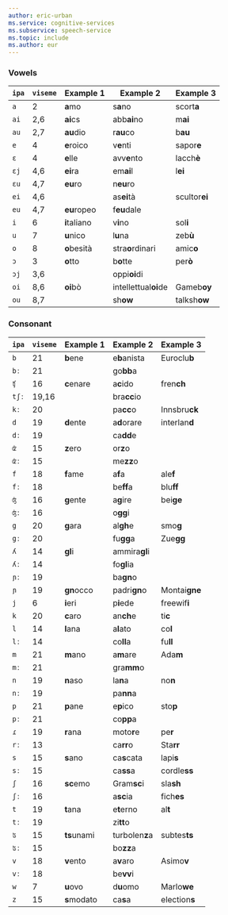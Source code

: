 ```yaml
---
author: eric-urban
ms.service: cognitive-services
ms.subservice: speech-service
ms.topic: include
ms.author: eur
---
```


### Vowels

| `ipa` | `viseme` | Example 1    | Example 2            | Example 3     |
|-------|----------|--------------|----------------------|---------------|
| `a`   | 2        | **a**mo      | s**a**no             | scort**a**    |
| `ai`  | 2,6      | **ai**cs     | abb**ai**no          | m**ai**       |
| `au`  | 2,7      | **au**dio    | r**au**co            | b**au**       |
| `e`   | 4        | **e**roico   | v**e**nti            | sapor**e**    |
| `ɛ`   | 4        | **e**lle     | avv**e**nto          | lacch**è**    |
| `ɛj`  | 4,6      | **ei**ra     | em**ai**l            | l**ei**       |
| `ɛu`  | 4,7      | **eu**ro     | n**eu**ro            |               |
| `ei`  | 4,6      |              | as**ei**tà           | scultor**ei** |
| `eu`  | 4,7      | **eu**ropeo  | f**eu**dale          |               |
| `i`   | 6        | **i**taliano | v**i**no             | sol**i**      |
| `u`   | 7        | **u**nico    | l**u**na             | zeb**ù**      |
| `o`   | 8        | **o**besità  | stra**o**rdinari     | amic**o**     |
| `ɔ`   | 3        | **o**tto     | b**o**tte            | per**ò**      |
| `ɔj`  | 3,6      |              | oppi**oi**di         |               |
| `oi`  | 8,6      | **oi**bò     | intellettual**oi**de | Gameb**oy**   |
| `ou`  | 8,7      |              | sh**ow**             | talksh**ow**  |

### Consonant

| `ipa` | `viseme` | Example 1    | Example 2            | Example 3     |
|-------|----------|--------------|----------------------|---------------|
| `b`   | 21       | **b**ene     | e**b**anista         | Euroclu**b**  |
| `bː`  | 21       |              | go**bb**a            |               |
| `ʧ`   | 16       | **c**enare   | a**c**ido            | fren**ch**    |
| `tʃː` | 19,16    |              | bra**cc**io          |               |
| `kː`  | 20       |              | pa**cc**o            | Innsbru**ck** |
| `d`   | 19       | **d**ente    | a**d**orare          | interlan**d** |
| `dː`  | 19       |              | ca**dd**e            |               |
| `ʣ`   | 15       | **z**ero     | or**z**o             |               |
| `ʣː`  | 15       |              | me**zz**o            |               |
| `f`   | 18       | **f**ame     | a**f**a              | ale**f**      |
| `fː`  | 18       |              | be**ff**a            | blu**ff**     |
| `ʤ`   | 16       | **g**ente    | a**g**ire            | bei**ge**     |
| `ʤː`  | 16       |              | o**gg**i             |               |
| `g`   | 20       | **g**ara     | al**gh**e            | smo**g**      |
| `gː`  | 20       |              | fu**gg**a            | Zue**gg**     |
| `ʎ`   | 14       | **gl**i      | ammira**gl**i        |               |
| `ʎː`  | 14       |              | fo**gl**ia           |               |
| `ɲː`  | 19       |              | ba**gn**o            |               |
| `ɲ`   | 19       | **gn**occo   | padri**gn**o         | Montai**gne** |
| `j`   | 6        | **i**eri     | p**i**ede            | freewif**i**  |
| `k`   | 20       | **c**aro     | an**ch**e            | ti**c**       |
| `l`   | 14       | **l**ana     | a**l**ato            | co**l**       |
| `lː`  | 14       |              | co**ll**a            | fu**ll**      |
| `m`   | 21       | **m**ano     | a**m**are            | Ada**m**      |
| `mː`  | 21       |              | gra**mm**o           |               |
| `n`   | 19       | **n**aso     | la**n**a             | no**n**       |
| `nː`  | 19       |              | pa**nn**a            |               |
| `p`   | 21       | **p**ane     | e**p**ico            | sto**p**      |
| `pː`  | 21       |              | co**pp**a            |               |
| `ɾ`   | 19       | **r**ana     | moto**r**e           | pe**r**       |
| `rː`  | 13       |              | ca**rr**o            | Sta**rr**     |
| `s`   | 15       | **s**ano     | ca**s**cata          | lapi**s**     |
| `sː`  | 15       |              | ca**ss**a            | cordle**ss**  |
| `ʃ`   | 16       | **sc**emo    | Gram**sc**i          | sla**sh**     |
| `ʃː`  | 16       |              | a**sc**ia            | fich**es**    |
| `t`   | 19       | **t**ana     | e**t**erno           | al**t**       |
| `tː`  | 19       |              | zi**tt**o            |               |
| `ʦ`   | 15       | **ts**unami  | turbolen**z**a       | subtes**ts**  |
| `ʦː`  | 15       |              | bo**zz**a            |               |
| `v`   | 18       | **v**ento    | a**v**aro            | Asimo**v**    |
| `vː`  | 18       |              | be**vv**i            |               |
| `w`   | 7        | **u**ovo     | d**u**omo            | Marlo**we**   |
| `z`   | 15       | **s**modato  | ca**s**a             | election**s** |
